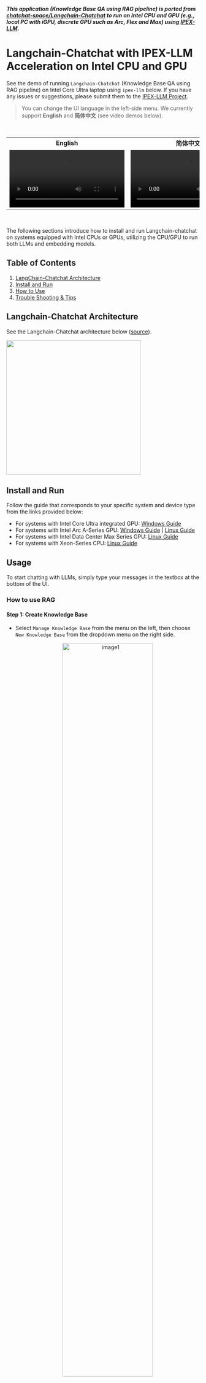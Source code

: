 ***This application (Knowledge Base QA using RAG pipeline) is ported from [chatchat-space/Langchain-Chatchat](https://github.com/chatchat-space/Langchain-Chatchat) to run on Intel CPU and GPU (e.g., local PC with iGPU, discrete GPU such as Arc, Flex and Max) using [IPEX-LLM](https://github.com/intel-analytics/ipex-llm).***

# Langchain-Chatchat with IPEX-LLM Acceleration on Intel CPU and GPU

See the demo of running `Langchain-Chatchat` (Knowledge Base QA using RAG pipeline) on Intel Core Ultra laptop using `ipex-llm` below. If you have any issues or suggestions, please submit them to the [IPEX-LLM Project](https://github.com/intel-analytics/ipex-llm/issues).
> You can change the UI language in the left-side menu. We currently support **English** and **简体中文** (see video demos below). 

<br/>

<table width="100%">
  <tr>
    <td align="center" width="50%"><b>English</b></td>
    <td align="center" width="50%"><b>简体中文</b></td>
  </tr>
  <tr>
    <td>
      <video src="https://github.com/intel-analytics/Langchain-Chatchat/assets/1995599/92bc5697-f633-4b26-b47f-1914228c659a" alt="english-video">english</video>
    </td>
    <td>
      <video src="https://github.com/intel-analytics/Langchain-Chatchat/assets/1995599/709bdc4d-dff9-45fa-bd55-90879ff8a5a8" alt="chinese-video">chinese</video>
    </td>
  </tr>
</table>

<br/>

The following sections introduce how to install and run Langchain-chatchat on systems equipped with Intel CPUs or GPUs, utilizing the CPU/GPU to run both LLMs and embedding models. 

## Table of Contents
1. [LangChain-Chatchat Architecture](#langchain-chatchat-architecture)
2. [Install and Run](#install-and-run)
3. [How to Use](#usage)
4. [Trouble Shooting & Tips](#trouble-shooting--tips)

## Langchain-Chatchat Architecture

See the Langchain-Chatchat architecture below ([source](https://github.com/chatchat-space/Langchain-Chatchat/blob/master/img/langchain%2Bchatglm.png)).

<img src="img/langchain%2Bchatglm.png" height="350px">
  
## Install and Run

Follow the guide that corresponds to your specific system and device type from the links provided below:

- For systems with Intel Core Ultra integrated GPU: [Windows Guide](./INSTALL_win_mtl.md)
- For systems with Intel Arc A-Series GPU: [Windows Guide](./INSTALL_win_arc.md) | [Linux Guide](./INSTALL_linux_arc.md)
- For systems with Intel Data Center Max Series GPU: [Linux Guide](./INSTALL_linux_max.md)
- For systems with Xeon-Series CPU: [Linux Guide](./INSTALL_linux_xeon.md)


## Usage

To start chatting with LLMs, simply type your messages in the textbox at the bottom of the UI. 

### How to use RAG

#### Step 1: Create Knowledge Base

- Select `Manage Knowledge Base` from the menu on the left, then choose `New Knowledge Base` from the dropdown menu on the right side.
  <p align="center"><img src="img/new-kb.png" alt="image1" width="70%" align="center"></p>
- Fill in the name of your new knowledge base (example: "test") and press the `Create` button. Adjust any other settings as needed. 
  <p align="center"><img src="img/create-kb.png" alt="image1" width="70%" align="center"></p>
- Upload knowledge files from your computer and allow some time for the upload to complete. Once finished, click on `Add files to Knowledge Base` button to build the vector store. Note: this process may take several minutes.
  <p align="center"><img src="img/build-kb.png" alt="image1" width="70%" align="center"></p>


#### Step 2: Chat with RAG

You can now click `Dialogue` on the left-side menu to return to the chat UI. Then in `Knowledge base settings` menu, choose the Knowledge Base you just created, e.g, "test". Now you can start chatting. 

<p align="center"><img src="img/rag-menu.png" alt="rag-menu" width="60%" align="center"></p>

<br/>

For more information about how to use Langchain-Chatchat, refer to Official Quickstart guide in [English](./README_en.md), [Chinese](./README_chs.md), or the [Wiki](https://github.com/chatchat-space/Langchain-Chatchat/wiki/).



### Trouble Shooting & Tips

#### 1. Version Compatibility

Ensure that you have installed `ipex-llm>=2.1.0b20240514`. To upgrade `ipex-llm`, use
```bash
pip install --pre --upgrade ipex-llm[xpu] --extra-index-url https://pytorch-extension.intel.com/release-whl/stable/xpu/us/
```
or
```bash
pip install --pre --upgrade ipex-llm[xpu] --extra-index-url https://pytorch-extension.intel.com/release-whl/stable/xpu/cn/
```

#### 2. Prompt Templates

In the left-side menu, you have the option to choose a prompt template. There're several pre-defined templates - those ending with '_cn' are Chinese templates, and those ending with '_en' are English templates. You can also define your own prompt templates in `configs/prompt_config.py`. Remember to restart the service to enable these changes. 
